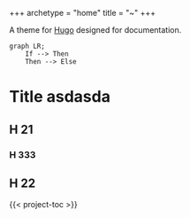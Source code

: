 +++
archetype = "home"
title = "~"
+++

A theme for [Hugo](https://gohugo.io/) designed for documentation.

```mermaid { align="center" zoom="true" }
graph LR;
    If --> Then
    Then --> Else
```

# Title asdasda

## H 21

### H 333

## H 22


{{< project-toc >}}